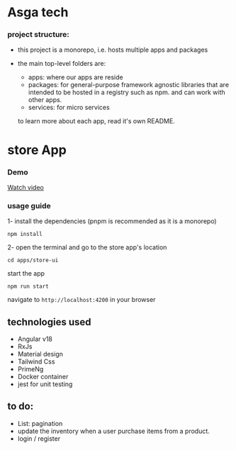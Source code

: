 # Asga tech

### project structure:

- this project is a monorepo, i.e. hosts multiple apps and packages
- the main top-level folders are:

  - apps: where our apps are reside
  - packages: for general-purpose framework agnostic libraries that are intended to be hosted in a registry such as npm. and can work with other apps.
  - services: for micro services

  to learn more about each app, read it's own README.

# store App

### Demo

[Watch video](./apps/store-ui/src/assets/demo.webm)

### usage guide

1- install the dependencies (pnpm is recommended as it is a monorepo)

`npm install`

2- open the terminal and go to the store app's location

```
cd apps/store-ui
```

start the app

```
npm run start
```

navigate to `http://localhost:4200` in your browser

## technologies used

- Angular v18
- RxJs
- Material design
- Tailwind Css
- PrimeNg
- Docker container
- jest for unit testing

## to do:

- List: pagination
- update the inventory when a user purchase items from a product.
- login / register

